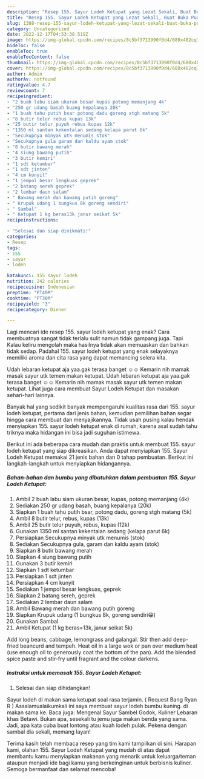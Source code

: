 ```yaml
---
description: "Resep 155. Sayur Lodeh Ketupat yang Lezat Sekali, Buat Buka Puasa}"
title: "Resep 155. Sayur Lodeh Ketupat yang Lezat Sekali, Buat Buka Puasa}"
slug: 1388-resep-155-sayur-lodeh-ketupat-yang-lezat-sekali-buat-buka-puasa
category: Uncategorized
date: 2022-12-17T04:53:38.519Z
image: https://img-global.cpcdn.com/recipes/8c5bf3713990f0d4/680x482cq70/155-sayur-lodeh-ketupat-foto-resep-utama.jpg
hideToc: false
enableToc: true
enableTocContent: false
thumbnail: https://img-global.cpcdn.com/recipes/8c5bf3713990f0d4/680x482cq70/155-sayur-lodeh-ketupat-foto-resep-utama.jpg
cover: https://img-global.cpcdn.com/recipes/8c5bf3713990f0d4/680x482cq70/155-sayur-lodeh-ketupat-foto-resep-utama.jpg
author: Admin
authorAv: notfound
ratingvalue: 4.7
reviewcount: 7
recipeingredient:
- "2 buah labu siam ukuran besar kupas potong memanjang 4k"
- "250 gr udang basah buang kepalanya 20k"
- "1 buah tahu putih bsar potong dadu goreng stgh matang 5k"
- "8 butir telur rebus kupas 13k"
- "25 butir telur puyuh rebus kupas 12k"
- "1350 ml santan kekentalan sedang kelapa parut 6k"
- "Secukupnya minyak utk menumis stok"
- "Secukupnya gula garam dan kaldu ayam stok"
- "8 butir bawang merah"
- "4 siung bawang putih"
- "3 butir kemiri"
- "1 sdt ketumbar"
- "1 sdt jinten"
- "4 cm kunyit"
- "1 jempol besar lengkuas geprek"
- "2 batang sereh geprek"
- "2 lembar daun salam"
- " Bawang merah dan bawang putih goreng"
- " Krupuk udang 1 bungkus 8k goreng sendiri"
- " Sambal"
- " Ketupat 1 kg beras13k janur seikat 5k"
recipeinstructions:

- "Selesai dan siap dinikmati!"
categories:
- Resep
tags:
- 155
- sayur
- lodeh

katakunci: 155 sayur lodeh 
nutrition: 242 calories
recipecuisine: Indonesian
preptime: "PT40M"
cooktime: "PT30M"
recipeyield: "3"
recipecategory: Dinner

---
```



Lagi mencari ide resep 155. sayur lodeh ketupat yang enak? Cara membuatnya sangat tidak terlalu sulit namun tidak gampang juga. Tapi Kalau keliru mengolah maka hasilnya tidak akan memuaskan dan bahkan tidak sedap. Padahal 155. sayur lodeh ketupat yang enak selayaknya memiliki aroma dan cita rasa yang dapat memancing selera kita.


Udah lebaran ketupat aja yaa.gak terasa banget ☺️☺️ Kemarin nih mamak masak sayur utk temen makan ketupat. Udah lebaran ketupat aja yaa.gak terasa banget ☺️☺️ Kemarin nih mamak masak sayur utk temen makan ketupat. Lihat juga cara membuat Sayur Lodeh Ketupat dan masakan sehari-hari lainnya.

Banyak hal yang sedikit banyak mempengaruhi kualitas rasa dari 155. sayur lodeh ketupat, pertama dari jenis bahan, kemudian pemilihan bahan segar hingga cara membuat dan menyajikannya. Tidak usah pusing kalau hendak menyiapkan 155. sayur lodeh ketupat enak di rumah, karena asal sudah tahu triknya maka hidangan ini bisa jadi suguhan istimewa.


Berikut ini ada beberapa cara mudah dan praktis untuk membuat 155. sayur lodeh ketupat yang siap dikreasikan. Anda dapat menyiapkan 155. Sayur Lodeh Ketupat memakai 21 jenis bahan dan 0 tahap pembuatan. Berikut ini langkah-langkah untuk menyiapkan hidangannya.

<!--inarticleads1-->

##### Bahan-bahan dan bumbu yang dibutuhkan dalam pembuatan 155. Sayur Lodeh Ketupat:

1. Ambil 2 buah labu siam ukuran besar, kupas, potong memanjang (4k)
1. Sediakan 250 gr udang basah, buang kepalanya (20k)
1. Siapkan 1 buah tahu putih bsar, potong dadu, goreng stgh matang (5k)
1. Ambil 8 butir telur, rebus, kupas (13k)
1. Ambil 25 butir telur puyuh, rebus, kupas (12k)
1. Gunakan 1350 ml santan kekentalan sedang (kelapa parut 6k)
1. Persiapkan Secukupnya minyak utk menumis (stok)
1. Sediakan Secukupnya gula, garam dan kaldu ayam (stok)
1. Siapkan 8 butir bawang merah
1. Siapkan 4 siung bawang putih
1. Gunakan 3 butir kemiri
1. Siapkan 1 sdt ketumbar
1. Persiapkan 1 sdt jinten
1. Persiapkan 4 cm kunyit
1. Sediakan 1 jempol besar lengkuas, geprek
1. Siapkan 2 batang sereh, geprek
1. Sediakan 2 lembar daun salam
1. Ambil  Bawang merah dan bawang putih goreng
1. Siapkan  Krupuk udang (1 bungkus 8k, goreng sendiri😁)
1. Gunakan  Sambal
1. Ambil  Ketupat (1 kg beras=13k, janur seikat 5k)


Add long beans, cabbage, lemongrass and galangal. Stir then add deep-fried beancurd and tempeh. Heat oil in a large wok or pan over medium heat (use enough oil to generously coat the bottom of the pan). Add the blended spice paste and stir-fry until fragrant and the colour darkens. 

<!--inarticleads2-->

##### Instruksi untuk memasak 155. Sayur Lodeh Ketupat:


1. Selesai dan siap dihidangkan!

Sayur lodeh di makan sama ketupat soal rasa terjamin. ( Request Bang Ryan R ) Assalamualaikumkali ini saya membuat sayur lodeh bumbu kuning. di makan sama ke. Baca juga: Mengenal Sayur Sambel Godok, Kuliner Lebaran khas Betawi. Bukan apa, sesekali tu jemu juga makan benda yang sama. Jadi, apa kata cuba buat lontong atau kuah lodeh pulak. Pekena dengan sambal dia sekali, memang layan! 

Terima kasih telah membaca resep yang tim kami tampilkan di sini. Harapan kami, olahan 155. Sayur Lodeh Ketupat yang mudah di atas dapat membantu kamu menyiapkan makanan yang menarik untuk keluarga/teman ataupun menjadi ide bagi kamu yang berkeinginan untuk berbisnis kuliner. Semoga bermanfaat dan selamat mencoba!
